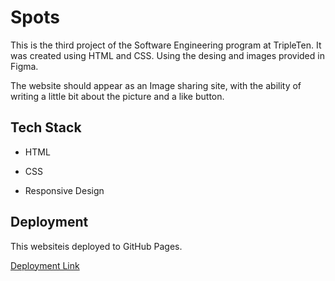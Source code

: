 # Spots

This is the third project of the Software Engineering program at TripleTen. It was created using HTML and CSS. Using the desing and images provided in Figma.

The website should appear as an Image sharing site, with the ability of writing a little bit about the picture and a like button.

## Tech Stack

- HTML

- CSS

- Responsive Design

## Deployment

This websiteis deployed to GitHub Pages.

[Deployment Link](https://sicafuve.github.io/se_project_spots/)
